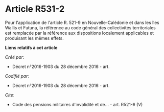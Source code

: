 # Article R531-2

Pour l'application de l'article R. 521-9 en Nouvelle-Calédonie et dans les îles Wallis et Futuna, la référence au code
général des collectivités territoriales est remplacée par la référence aux dispositions localement applicables et produisant
les mêmes effets.

**Liens relatifs à cet article**

_Créé par_:

  - Décret n°2016-1903 du 28 décembre 2016 - art.

_Codifié par_:

  - Décret n°2016-1903 du 28 décembre 2016 - art.

_Cite_:

  - Code des pensions militaires d'invalidité et de... - art. R521-9 (V)
